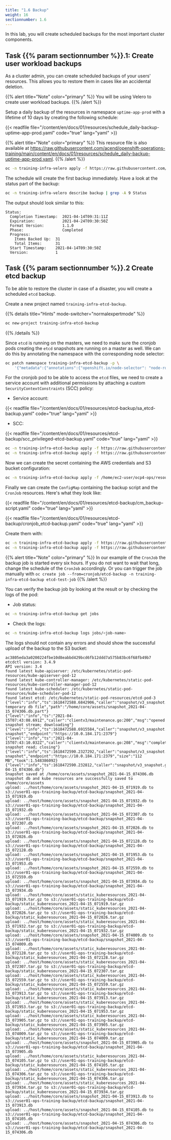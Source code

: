 ```yaml
---
title: "1.6 Backup"
weight: 16
sectionnumber: 1.6
---
```


In this lab, you will create scheduled backups for the most important cluster components.


## Task {{% param sectionnumber %}}.1: Create user workload backups

As a cluster admin, you can create scheduled backups of your users' resources. This allows you to restore them in cases like an accidental deletion.

{{% alert title="Note" color="primary" %}}
You will be using Velero to create user workload backups.
{{% /alert %}}

Setup a daily backup of the resources in namespace `uptime-app-prod` with a lifetime of 10 days by creating the following schedule:

{{< readfile file="/content/en/docs/01/resources/schedule_daily-backup-uptime-app-prod.yaml" code="true" lang="yaml" >}}

{{% alert title="Note" color="primary" %}}
This resource file is also available at https://raw.githubusercontent.com/acend/openshift-operations-training/main/content/en/docs/01/resources/schedule_daily-backup-uptime-app-prod.yaml.
{{% /alert %}}

```bash
oc -n training-infra-velero apply -f https://raw.githubusercontent.com/acend/openshift-operations-training/main/content/en/docs/01/resources/schedule_daily-backup-uptime-app-prod.yaml
```

The schedule will create the first backup immediately. Have a look at the status part of the backup:

```bash
oc -n training-infra-velero describe backup | grep -A 9 Status
```

The output should look similar to this:

```
Status:
  Completion Timestamp:  2021-04-14T09:31:11Z
  Expiration:            2021-04-24T09:30:50Z
  Format Version:        1.1.0
  Phase:                 Completed
  Progress:
    Items Backed Up:  31
    Total Items:      31
  Start Timestamp:    2021-04-14T09:30:50Z
  Version:            1
```


## Task {{% param sectionnumber %}}.2 Create etcd backup

To be able to restore the cluster in case of a disaster, you will create a scheduled `etcd` backup.

Create a new project named `training-infra-etcd-backup`.

{{% details title="Hints" mode-switcher="normalexpertmode" %}}

```bash
oc new-project training-infra-etcd-backup
```

{{% /details %}}

Since `etcd` is running on the masters, we need to make sure the cronjob pods creating the `etcd` snapshots are running on a master as well. We can do this by annotating the namespace with the corresponding node selector:

```bash
oc patch namespace training-infra-etcd-backup -p \
    '{"metadata":{"annotations":{"openshift.io/node-selector": "node-role.kubernetes.io/master="}}}'
```

For the cronjob pod to be able to access the `etcd` files, we need to create a service account with additional permissions by attaching a custom `SecurityContextConstraints` (SCC) policy:

* Service account:

{{< readfile file="/content/en/docs/01/resources/etcd-backup/sa_etcd-backup.yaml" code="true" lang="yaml" >}}

* SCC:

{{< readfile file="/content/en/docs/01/resources/etcd-backup/scc_privileged-etcd-backup.yaml" code="true" lang="yaml" >}}

```bash
oc -n training-infra-etcd-backup apply -f https://raw.githubusercontent.com/acend/openshift-operations-training/main/content/en/docs/01/resources/etcd-backup/sa_etcd-backup.yaml
oc -n training-infra-etcd-backup apply -f https://raw.githubusercontent.com/acend/openshift-operations-training/main/content/en/docs/01/resources/etcd-backup/scc_privileged-etcd-backup.yaml
```

Now we can create the secret containing the AWS credentials and S3 bucket configuration:

```bash
oc -n training-infra-etcd-backup apply -f /home/ec2-user/ocp4-ops/resources/etcd-backup/secret_etcd-backup-s3-bucket.yaml
```

Finally we can create the `ConfigMap` containing the backup script and the `CronJob` resources. Here's what they look like:

{{< readfile file="/content/en/docs/01/resources/etcd-backup/cm_backup-script.yaml" code="true" lang="yaml" >}}

{{< readfile file="/content/en/docs/01/resources/etcd-backup/cronjob_etcd-backup.yaml" code="true" lang="yaml" >}}

Create them with:

```bash
oc -n training-infra-etcd-backup apply -f https://raw.githubusercontent.com/acend/openshift-operations-training/main/content/en/docs/01/resources/etcd-backup/cm_backup-script.yaml
oc -n training-infra-etcd-backup apply -f https://raw.githubusercontent.com/acend/openshift-operations-training/main/content/en/docs/01/resources/etcd-backup/cronjob_etcd-backup.yaml
```

{{% alert title="Note" color="primary" %}}
In our example of the `CronJob` the backup job is started every six hours. If you do not want to wait that long, change the schedule of the `CronJob` accordingly.
Or you can trigger the job manually with `oc create job --from=cronjob/etcd-backup -n training-infra-etcd-backup etcd-test-job`
{{% /alert %}}

You can verify the backup job by looking at the result or by checking the logs of the pod:

* Job status:

```bash
oc -n training-infra-etcd-backup get jobs
```

* Check the logs:

```bash
oc -n training-infra-etcd-backup logs jobs/<job-name>
```

The logs should not contain any errors and should show the successful upload of the backup to the S3 bucket:

```
ac3805eda3a0200224fbe10d8eabbd429bcd6fb12ddd7a575b83bc6f68fb49b7
etcdctl version: 3.4.9
API version: 3.4
found latest kube-apiserver: /etc/kubernetes/static-pod-resources/kube-apiserver-pod-12
found latest kube-controller-manager: /etc/kubernetes/static-pod-resources/kube-controller-manager-pod-12
found latest kube-scheduler: /etc/kubernetes/static-pod-resources/kube-scheduler-pod-12
found latest etcd: /etc/kubernetes/static-pod-resources/etcd-pod-3
{"level":"info","ts":1618472588.6842906,"caller":"snapshot/v3_snapshot.go:119","msg":"created temporary db file","path":"/home/core/assets/snapshot_2021-04-15_074306.db.part"}
{"level":"info","ts":"2021-04-15T07:43:08.691Z","caller":"clientv3/maintenance.go:200","msg":"opened snapshot stream; downloading"}
{"level":"info","ts":1618472588.6915584,"caller":"snapshot/v3_snapshot.go:127","msg":"fetching snapshot","endpoint":"https://10.0.184.171:2379"}
{"level":"info","ts":"2021-04-15T07:43:10.032Z","caller":"clientv3/maintenance.go:208","msg":"completed snapshot read; closing"}
{"level":"info","ts":1618472590.2327292,"caller":"snapshot/v3_snapshot.go:142","msg":"fetched snapshot","endpoint":"https://10.0.184.171:2379","size":"112 MB","took":1.548386092}
{"level":"info","ts":1618472590.232812,"caller":"snapshot/v3_snapshot.go:152","msg":"saved","path":"/home/core/assets/snapshot_2021-04-15_074306.db"}
Snapshot saved at /home/core/assets/snapshot_2021-04-15_074306.db
snapshot db and kube resources are successfully saved to /home/core/assets
upload: ../host/home/core/assets/snapshot_2021-04-15_071919.db to s3://user01-ops-training-backup/etcd-backup/snapshot_2021-04-15_071919.db
upload: ../host/home/core/assets/snapshot_2021-04-15_071932.db to s3://user01-ops-training-backup/etcd-backup/snapshot_2021-04-15_071932.db
upload: ../host/home/core/assets/snapshot_2021-04-15_072307.db to s3://user01-ops-training-backup/etcd-backup/snapshot_2021-04-15_072307.db
upload: ../host/home/core/assets/snapshot_2021-04-15_072026.db to s3://user01-ops-training-backup/etcd-backup/snapshot_2021-04-15_072026.db
upload: ../host/home/core/assets/snapshot_2021-04-15_072128.db to s3://user01-ops-training-backup/etcd-backup/snapshot_2021-04-15_072128.db
upload: ../host/home/core/assets/snapshot_2021-04-15_071953.db to s3://user01-ops-training-backup/etcd-backup/snapshot_2021-04-15_071953.db
upload: ../host/home/core/assets/snapshot_2021-04-15_072559.db to s3://user01-ops-training-backup/etcd-backup/snapshot_2021-04-15_072559.db
upload: ../host/home/core/assets/snapshot_2021-04-15_073934.db to s3://user01-ops-training-backup/etcd-backup/snapshot_2021-04-15_073934.db
upload: ../host/home/core/assets/static_kuberesources_2021-04-15_071919.tar.gz to s3://user01-ops-training-backup/etcd-backup/static_kuberesources_2021-04-15_071919.tar.gz
upload: ../host/home/core/assets/static_kuberesources_2021-04-15_072026.tar.gz to s3://user01-ops-training-backup/etcd-backup/static_kuberesources_2021-04-15_072026.tar.gz
upload: ../host/home/core/assets/static_kuberesources_2021-04-15_071932.tar.gz to s3://user01-ops-training-backup/etcd-backup/static_kuberesources_2021-04-15_071932.tar.gz
upload: ../host/home/core/assets/snapshot_2021-04-15_074009.db to s3://user01-ops-training-backup/etcd-backup/snapshot_2021-04-15_074009.db
upload: ../host/home/core/assets/static_kuberesources_2021-04-15_072128.tar.gz to s3://user01-ops-training-backup/etcd-backup/static_kuberesources_2021-04-15_072128.tar.gz
upload: ../host/home/core/assets/static_kuberesources_2021-04-15_072307.tar.gz to s3://user01-ops-training-backup/etcd-backup/static_kuberesources_2021-04-15_072307.tar.gz
upload: ../host/home/core/assets/static_kuberesources_2021-04-15_072559.tar.gz to s3://user01-ops-training-backup/etcd-backup/static_kuberesources_2021-04-15_072559.tar.gz
upload: ../host/home/core/assets/static_kuberesources_2021-04-15_073913.tar.gz to s3://user01-ops-training-backup/etcd-backup/static_kuberesources_2021-04-15_073913.tar.gz
upload: ../host/home/core/assets/static_kuberesources_2021-04-15_071953.tar.gz to s3://user01-ops-training-backup/etcd-backup/static_kuberesources_2021-04-15_071953.tar.gz
upload: ../host/home/core/assets/static_kuberesources_2021-04-15_073905.tar.gz to s3://user01-ops-training-backup/etcd-backup/static_kuberesources_2021-04-15_073905.tar.gz
upload: ../host/home/core/assets/static_kuberesources_2021-04-15_074009.tar.gz to s3://user01-ops-training-backup/etcd-backup/static_kuberesources_2021-04-15_074009.tar.gz
upload: ../host/home/core/assets/snapshot_2021-04-15_073905.db to s3://user01-ops-training-backup/etcd-backup/snapshot_2021-04-15_073905.db
upload: ../host/home/core/assets/static_kuberesources_2021-04-15_074105.tar.gz to s3://user01-ops-training-backup/etcd-backup/static_kuberesources_2021-04-15_074105.tar.gz
upload: ../host/home/core/assets/static_kuberesources_2021-04-15_074306.tar.gz to s3://user01-ops-training-backup/etcd-backup/static_kuberesources_2021-04-15_074306.tar.gz
upload: ../host/home/core/assets/static_kuberesources_2021-04-15_073934.tar.gz to s3://user01-ops-training-backup/etcd-backup/static_kuberesources_2021-04-15_073934.tar.gz
upload: ../host/home/core/assets/snapshot_2021-04-15_073913.db to s3://user01-ops-training-backup/etcd-backup/snapshot_2021-04-15_073913.db
upload: ../host/home/core/assets/snapshot_2021-04-15_074105.db to s3://user01-ops-training-backup/etcd-backup/snapshot_2021-04-15_074105.db
upload: ../host/home/core/assets/snapshot_2021-04-15_074306.db to s3://user01-ops-training-backup/etcd-backup/snapshot_2021-04-15_074306.db
```
